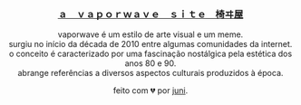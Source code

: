 
<div align="center"> <!-- centralize -->     
  <a href="https://github.com/iamjunioru/dreamwave"><h3 align="center">ａ　ｖａｐｏｒｗａｖｅ　ｓｉｔｅ　椅ヰ屋</h3></a>  
  <p align="center">
    vaporwave é um estilo de arte visual e um meme.<br>surgiu no início da década de 2010 entre algumas comunidades da internet.<br>o conceito é caracterizado por uma fascinação nostálgica pela estética dos anos 80 e 90.<br>abrange referências a diversos aspectos culturais produzidos à época.<p>
    feito com 💔 por <a href= "https://google.com">juni</a>. <!-- thing -->
 <br>
<!-- end -->

